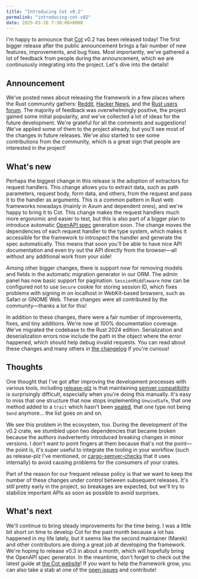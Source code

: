```yaml
---
title: "Introducing Cot v0.2"
permalink: "introducing-cot-v02"
date: 2025-03-26 7:30:00+0000
---
```


I'm happy to announce that [Cot](https://cot.rs/) v0.2 has been released today! The first bigger release after the public announcement brings a fair number of new features, improvements, and bug fixes. Most importantly, we've gathered a lot of feedback from people during the announcement, which we are continuously integrating into the project. Let's dive into the details!

## Announcement

We've posted news about releasing the framework in a few places where the Rust community gathers: [Reddit](https://www.reddit.com/r/rust/comments/1isd428/welcome_cot_the_rust_web_framework_for_lazy/), [Hacker News](https://news.ycombinator.com/item?id=43089468), and the [Rust users forum](https://users.rust-lang.org/t/welcome-cot-the-rust-web-framework-for-lazy-developers/125795). The majority of feedback was overwhelmingly positive, the project gained some initial popularity, and we've collected a lot of ideas for the future development. We're grateful for all the comments and suggestions! We've applied some of them to the project already, but you'll see most of the changes in future releases. We've also started to see some contributions from the community, which is a great sign that people are interested in the project!

## What's new

Perhaps the biggest change in this release is the adoption of extractors for request handlers. This change allows you to extract data, such as path parameters, request body, form data, and others, from the request and pass it to the handler as arguments. This is a common pattern in Rust web frameworks nowadays (mainly in Axum and dependent ones), and we're happy to bring it to Cot. This change makes the request handlers much more ergonomic and easier to test, but this is also part of a bigger plan to introduce automatic [OpenAPI spec](https://www.openapis.org/) generation soon. The change moves the dependencies of each request handler to the type system, which makes it accessible for the framework to introspect the handler and generate the spec automatically. This means that soon you'll be able to have nice API documentation and even try out the API directly from the browser—all without any additional work from your side!

Among other bigger changes, there is support now for removing models and fields in the automatic migration generator in our ORM. The admin panel has now basic support for pagination. `SessionMiddleware` now can be configured not to use `Secure` cookie for storing session ID, which fixes problems with signing in on localhost in WebKit-based browsers, such as Safari or GNOME Web. These changes were all contributed by the community—thanks a lot for this!

In addition to these changes, there were a fair number of improvements, fixes, and tiny additions. We're now at 100% documentation coverage. We've migrated the codebase to the Rust 2024 edition. Serialization and deserialization errors now include the path in the object where the error happened, which should help debug invalid requests. You can read about these changes and many others in [the changelog](https://github.com/cot-rs/cot/blob/master/CHANGELOG.md) if you're curious!

## Thoughts

One thought that I've got after improving the development processes with various tools, including [release-plz](https://release-plz.dev/) is that maintaining [semver compatibility](https://doc.rust-lang.org/cargo/reference/semver.html) is surprisingly difficult, especially when you're doing this manually. It's easy to miss that one structure that now stops implementing `UnwindSafe`, that one method added to a `trait` which hasn't been [sealed](https://predr.ag/blog/definitive-guide-to-sealed-traits-in-rust/), that one type not being `Send` anymore... the list goes on and on.

We see this problem in the ecosystem, too. During the development of the v0.2 crate, we stumbled upon two dependencies that became broken because the authors inadvertently introduced breaking changes in minor versions. I don't want to point fingers at them because that's not the point—the point is, it's super useful to integrate the tooling in your workflow (such as release-plz I've mentioned, or [cargo-semver-checks](https://github.com/obi1kenobi/cargo-semver-checks) that it uses internally) to avoid causing problems for the consumers of your crates.

Part of the reason for our frequent release policy is that we want to keep the number of these changes under control between subsequent releases. It's still pretty early in the project, so breakages are expected, but we'll try to stabilize important APIs as soon as possible to avoid surprises.

## What's next

We'll continue to bring steady improvements for the time being. I was a little bit short on time to develop Cot for the past month because a lot has happened in my life lately, but it seems like the second maintainer (Marek) and other contributors are doing a great job at developing the framework. We're hoping to release v0.3 in about a month, which will hopefully bring the OpenAPI spec generator. In the meantime, don't forget to check out the latest guide at [the Cot website](https://cot.rs/guide/v0.2/)! If you want to help the framework grow, you can also take a stab at one of the [open issues](https://github.com/cot-rs/cot/issues) and contribute!
